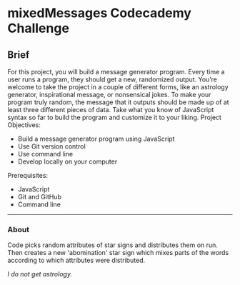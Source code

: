 # mixedMessages Codecademy Challenge

## Brief

For this project, you will build a message generator program. Every time a user runs a program, they should get a new, randomized output. You’re welcome to take the project in a couple of different forms, like an astrology generator, inspirational message, or nonsensical jokes. To make your program truly random, the message that it outputs should be made up of at least three different pieces of data. Take what you know of JavaScript syntax so far to build the program and customize it to your liking.
Project Objectives:

   - Build a message generator program using JavaScript
   - Use Git version control
   - Use command line
   - Develop locally on your computer

Prerequisites:

   - JavaScript
   - Git and GitHub
   - Command line

---

### About 

Code picks random attributes of star signs and distributes them on run. Then creates a new 'abomination' star sign which mixes parts of the words according to which attributes were distributed.

_I do not get astrology._
